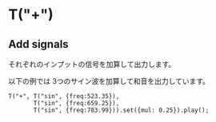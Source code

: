 T("+")
========
## Add signals ##

それぞれのインプットの信号を加算して出力します。

以下の例では 3つのサイン波を加算して和音を出力しています。

```timbre
T("+", T("sin", {freq:523.35}),
       T("sin", {freq:659.25}),
       T("sin", {freq:783.99})).set({mul: 0.25}).play();
```
